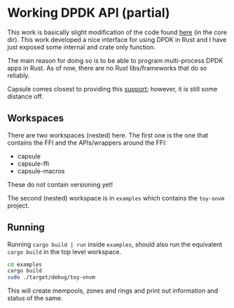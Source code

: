 # Working DPDK API (partial)

This work is basically slight modification of the code found [here](https://github.com/capsule-rs/capsule) (in the core dir). This work developed a nice interface for using DPDK in Rust and I have just exposed some internal and crate only function.

The main reason for doing so is to be able to program multi-process DPDK apps in Rust. As of now, there are no Rust libs/frameworks that do so reliably.

Capsule comes closest to providing this [support](https://github.com/capsule-rs/capsule/issues/74); however, it is still some distance off.

## Workspaces

There are two workspaces (nested) here. The first one is the one that contains the FFI and the APIs/wrappers around the FFI:
- capsule
- capsule-ffi
- capsule-macros

These do not contain versioning yet!

The second (nested) workspace is in `examples` which contains the `toy-onvm` project.

## Running

Running `cargo build | run` inside `examples`, should also run the equivalent `cargo build` in the top level workspace.

```bash
cd examples
cargo build
sudo ./target/debug/toy-onvm
```

This will create mempools, zones and rings and print out information and status of the same.